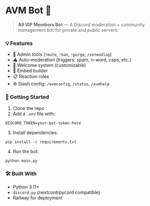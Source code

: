 # AVM Bot 🤖

> **All VIP Members Bot** — A Discord moderation + community management bot for private and public servers.

### 💡 Features

- 🔧 Admin tools (`!mute`, `!ban`, `!purge`, `/setmodlog`)
- ⚠️ Auto-moderation (triggers: spam, n-word, caps, etc.)
- 💬 Welcome system (customizable)
- 🎨 Embed builder
- 📋 Reaction roles
- ⚙️ Slash config: `/avmconfig`, `/status`, `/avmhelp`

### 🚀 Getting Started

1. Clone the repo
2. Add a `.env` file with:
```
DISCORD_TOKEN=your-bot-token-here
```

3. Install dependencies:
```
pip install -r requirements.txt
```

4. Run the bot:
```
python main.py
```

### 🛠 Built With
- Python 3.11+
- `discord.py` (nextcord/pycord compatible)
- Railway for deployment